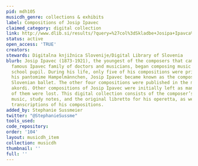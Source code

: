 ```yaml
---
pid: mdh105
musicdh_genre: collections & exhibits
label: Compositions of Josip Ipavec
claimed_category: digital collection
link: http://www.dlib.si/results/?query=%27col%3dSkladbe+Josipa+Ipavca%27&sortDir=ASC&sort=date&desc=URN%3aNBN%3aSI%3acol-V4D9D1OB&pageSize=25
status: active
open_access: 'TRUE'
creators: 
stewards: Digitalna knjižnica Slovenije/Digital Library of Slovenia
blurb: Josip Ipavec (1873-1921), the youngest of the composers that came from the
  famous Ipavec family of doctors and musicians, began composing music as a secondary
  school pupil. During his life, only five of his compositions were printed. With
  his pantomime Hampelmännchen, Josip Ipavec became known as the composer of the first
  Slovenian ballet. The other four compositions were published in the magazine Novi
  akordi. Other compositions of Josip Ipavec were initially left as manuscripts. Many
  of them were lost. This digital collection consists of the composer’s handwritten
  music, study notes, and the original libretto for his operetta, as well as many
  transcriptions of his compositions.
added_by: Stephanie Sussmeier
twitter: "@StephanieSussme"
tools_used: 
code_repository: 
order: '104'
layout: musicdh_item
collection: musicdh
thumbnail: ''
full: ''
---
```

